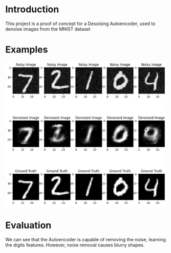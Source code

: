 # Introduction
This project is a proof of concept for a Desoising Autoencoder, used to denoise images from the MNIST dataset

# Examples
![alt text](Denoising_result.png)

# Evaluation
We can see that the Autoencoder is capable of removing the noise, learning the digits features. However, noise removal causes blurry shapes.